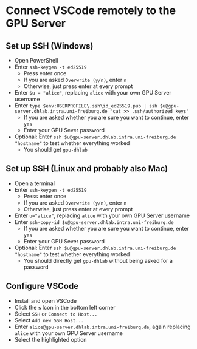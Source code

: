 # Connect VSCode remotely to the GPU Server

## Set up SSH (Windows)

- Open PowerShell
- Enter `ssh-keygen -t ed25519`
  - Press enter once
  - If you are asked `Overwrite (y/n)`, enter `n`
  - Otherwise, just press enter at every prompt
- Enter `$u = "alice"`, replacing `alice` with your own GPU Server username
- Enter `type $env:USERPROFILE\.ssh\id_ed25519.pub | ssh $u@gpu-server.dhlab.intra.uni-freiburg.de "cat >> .ssh/authorized_keys"`
  - If you are asked whether you are sure you want to continue, enter `yes`
  - Enter your GPU Sever password
- Optional: Enter `ssh $u@gpu-server.dhlab.intra.uni-freiburg.de "hostname"` to test whether everything worked
  - You should get `gpu-dhlab`

## Set up SSH (Linux and probably also Mac)

- Open a terminal
- Enter `ssh-keygen -t ed25519`
  - Press enter once
  - If you are asked `Overwrite (y/n)`, enter `n`
  - Otherwise, just press enter at every prompt
- Enter `u="alice"`, replacing `alice` with your own GPU Server username
- Enter `ssh-copy-id $u@gpu-server.dhlab.intra.uni-freiburg.de`
  - If you are asked whether you are sure you want to continue, enter `yes`
  - Enter your GPU Sever password
- Optional: Enter `ssh $u@gpu-server.dhlab.intra.uni-freiburg.de "hostname"` to test whether everything worked
  - You should directly get `gpu-dhlab` without being asked for a password

## Configure VSCode

- Install and open VSCode
- Click the `≶` Icon in the bottom left corner
- Select `SSH` or `Connect to Host...`
- Select `Add new SSH Host...`
- Enter `alice@gpu-server.dhlab.intra.uni-freiburg.de`, again replacing `alice` with your own GPU Server username
- Select the highlighted option

